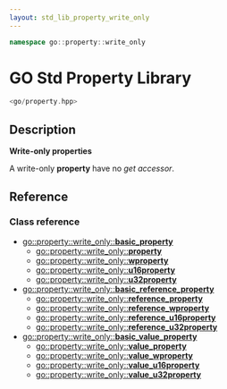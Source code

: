 ```yaml
---
layout: std_lib_property_write_only
---
```


```c++
namespace go::property::write_only
```

# GO Std Property Library

```c++
<go/property.hpp>
```

## Description

**Write-only properties**

A write-only **property** have no *get accessor*.

## Reference

### Class reference

* [go\::property\::write_only\::**basic_property**](./class_template_basic_property.html)
  * [go\::property\::write_only\::**property**](./class_template_basic_property.html)
  * [go\::property\::write_only\::**wproperty**](./class_template_basic_property.html)
  * [go\::property\::write_only\::**u16property**](./class_template_basic_property.html)
  * [go\::property\::write_only\::**u32property**](./class_template_basic_property.html)
* [go\::property\::write_only\::**basic_reference_property**](./class_template_basic_reference_property.html)
  * [go\::property\::write_only\::**reference_property**](./class_template_basic_reference_property.html)
  * [go\::property\::write_only\::**reference_wproperty**](./class_template_basic_reference_property.html)
  * [go\::property\::write_only\::**reference_u16property**](./class_template_basic_reference_property.html)
  * [go\::property\::write_only\::**reference_u32property**](./class_template_basic_reference_property.html)
* [go\::property\::write_only\::**basic_value_property**](./class_template_basic_value_property.html)
  * [go\::property\::write_only\::**value_property**](./class_template_basic_value_property.html)
  * [go\::property\::write_only\::**value_wproperty**](./class_template_basic_value_property.html)
  * [go\::property\::write_only\::**value_u16property**](./class_template_basic_value_property.html)
  * [go\::property\::write_only\::**value_u32property**](./class_template_basic_value_property.html)

